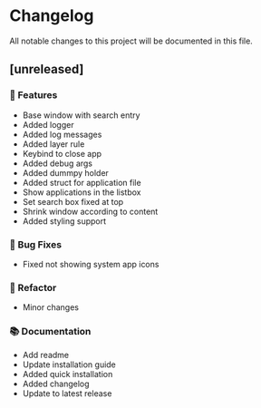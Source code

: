 # Changelog

All notable changes to this project will be documented in this file.

## [unreleased]

### 🚀 Features

- Base window with search entry
- Added logger
- Added log messages
- Added layer rule
- Keybind to close app
- Added debug args
- Added dummpy holder
- Added struct for application file
- Show applications in the listbox
- Set search box fixed at top
- Shrink window according to content
- Added styling support

### 🐛 Bug Fixes

- Fixed not showing system app icons

### 🚜 Refactor

- Minor changes

### 📚 Documentation

- Add readme
- Update installation guide
- Added quick installation
- Added changelog
- Update to latest release

<!-- generated by git-cliff -->
